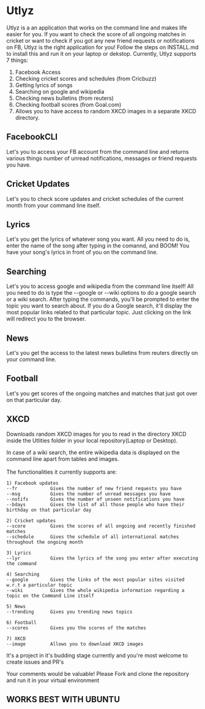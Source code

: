 # Utlyz
Utlyz is a an application that works on the command line and makes life easier for you.
If you want to check the score of all ongoing matches in cricket or want to check if you got any new friend requests or notifications on FB, Utlyz is the right application for you! Follow the steps on INSTALL.md to install this and run it on your laptop or dekstop.
Currently, Utlyz supports 7 things:
1) Facebook Access
2) Checking cricket scores and schedules (from Cricbuzz)
3) Getting lyrics of songs
4) Searching on google and wikipedia
5) Checking news bulletins (from reuters)
6) Checking football scores (from Goal.com)
7) Allows you to have access to random XKCD images in a separate XKCD directory.

## FacebookCLI
Let's you to access your FB account from the command line and returns various things number of unread notifications,
messages or friend requests you have.

## Cricket Updates
Let's you to check score updates and cricket schedules of the current month from your command line itself.

## Lyrics
Let's you get the lyrics of whatever song you want. All you need to do is, enter the name of the song after typing in the comannd, and BOOM! You have your song's lyrics in front of you on the command line.

## Searching
Let's you to access google and wikipedia from the command line itself! All you need to do is type the --google or --wiki options to do a google search or a wiki search. After typing the commands, you'll be prompted to enter the topic you want to search about.
If you do a Google search, it'll display the most popular links related to that particular topic. Just clicking on the link will redirect you to the browser.

## News
Let's you get the access to the latest news bulletins from reuters directly on your command line.

## Football
Let's you get scores of the ongoing matches and matches that just got over on that particular day.

## XKCD
Downloads random XKCD images for you to read in the directory XKCD inside the Utlities folder in your local repository(Laptop or Desktop).

In case of a wiki search, the entire wikipedia data is displayed on the command line apart from tables and images. <br><br>
The functionalities it currently supports are:
	
	1) Facebook updates
	--fr			Gives the number of new friend requests you have
	--msg			Gives the number of unread messages you have
	--notifs		Gives the number of unseen notifications you have
	--bdays			Gives the list of all those people who have their birthday on that particular day
	
	2) Cricket updates
	--score			Gives the scores of all ongoing and recently finished matches
	--schedule		Gives the schedule of all international matches throughout the ongoing month
	
	3) Lyrics
	--lyr			Gives the lyrics of the song you enter after executing the command
	
	4) Searching
	--google		Gives the links of the most popular sites visited w.r.t a particular topic
	--wiki			Gives the whole wikipedia information regarding a topic on the Command Line itself
	
	5) News
	--trending		Gives you trending news topics
	
	6) Football
	--scores		Gives you the scores of the matches
	
	7) XKCD
	--image			Allows you to download XKCD images
	

It's a project in it's budding stage currently and you're most welcome to create issues and PR's

Your comments would be valuable! Please Fork and clone the repository and run it in your virtual environment

## WORKS BEST WITH UBUNTU
